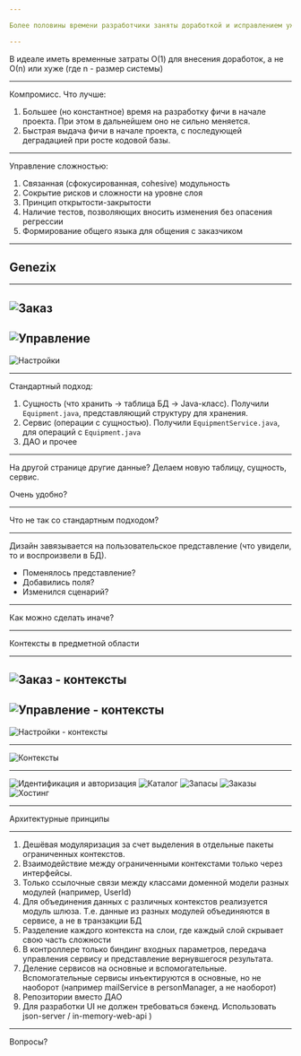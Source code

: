 ```yaml
---

Более половины времени разработчики заняты доработкой и исправлением уже существующего кода

--- 
```


В идеале иметь временные затраты О(1) для внесения доработок, а не О(n) или хуже
(где n - размер системы)

--- 

Компромисс. Что лучше:
1. Большее (но константное) время на разработку фичи в начале проекта. При этом в дальнейшем оно не сильно меняется.
2. Быстрая выдача фичи в начале проекта, с последующей деградацией при росте кодовой базы.

---

Управление сложностью:

1. Связанная (сфокусированная, cohesive) модульность
2. Сокрытие рисков и сложности на уровне слоя
3. Принцип открытости-закрытости
4. Наличие тестов, позволяющих вносить изменения без опасения регрессии
5. Формирование общего языка для общения с заказчиком

--- 

## Genezix

--- 

![Заказ](https://github.com/gilinykh/slides/raw/master/genezix/order-page.png)
---
![Управление](https://github.com/gilinykh/slides/raw/master/genezix/manage-page.png)
---
![Настройки](https://github.com/gilinykh/slides/raw/master/genezix/profile-page.png)

---

Стандартный подход:

1. Сущность (что хранить -> таблица БД -> Java-класс). Получили `Equipment.java`, представляющий структуру для хранения.
2. Сервис (операции с сущностью). Получили `EquipmentService.java`, для операций с `Equipment.java`
3. ДАО и прочее

---

На другой странице другие данные? Делаем новую таблицу, сущность, сервис.

Очень удобно?

---

Что не так со стандартным подходом?

---

Дизайн завязывается на пользовательское представление (что увидели, то и воспроизвели в БД).

* Поменялось представление?
* Добавились поля?
* Изменился сценарий?

---

Как можно сделать иначе?

---

Контексты в предметной области

---

![Заказ - контексты](https://github.com/gilinykh/slides/raw/master/genezix/order-page-contexts.png)
---
![Управление - контексты](https://github.com/gilinykh/slides/raw/master/genezix/manage-page-contexts.png)
---
![Настройки - контексты](https://github.com/gilinykh/slides/raw/master/genezix/profile-page-context.png)

---

![Контексты](https://github.com/gilinykh/slides/blob/master/genezix/components.svg)

---

![Идентификация и авторизация](https://github.com/gilinykh/slides/raw/master/genezix/auth-classes.svg)
![Каталог](https://github.com/gilinykh/slides/raw/master/genezix/catalog-classes.svg)
![Запасы](https://github.com/gilinykh/slides/raw/master/genezix/inventory-classes.svg)
![Заказы](https://github.com/gilinykh/slides/raw/master/genezix/orders-classes.svg)
![Хостинг](https://github.com/gilinykh/slides/raw/master/genezix/vms-classes.svg)

---

Архитектурные принципы

---

1. Дешёвая модуляризация за счет выделения в отдельные пакеты ограниченных контекстов.
2. Взаимодействие между ограниченными контекстами только через интерфейсы.
3. Только ссылочные связи между классами доменной модели разных модулей (например, UserId)
4. Для объединения данных с различных контекстов реализуется модуль шлюза. Т.е. данные из разных модулей объединяются в сервисе, а не в транзакции БД
5. Разделение каждого контекста на слои, где каждый слой скрывает свою часть сложности
6. В контроллере только биндинг входных параметров, передача управления сервису и представление вернувшегося результата.
7. Деление сервисов на основные и вспомогательные. Вспомогательные сервисы инъектируются в основные, но не наоборот (например mailService в personManager, а не наоборот)
8. Репозитории вместо ДАО
9. Для разработки UI не должен требоваться бэкенд. Использовать json-server / in-memory-web-api
)
---

Вопросы?
